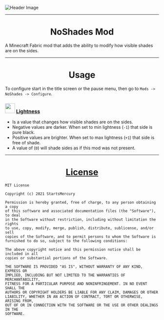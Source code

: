 ![Header Image](https://i.imgur.com/6p36ql9.gif)

---
<h1 align="center">NoShades Mod</h1>

A Minecraft Fabric mod that adds the ability to modify how visible shades are on the sides.

---
<h1 align="center">Usage</h1>

To configure start in the title screen or the pause menu, then go to `Mods -> NoShades -> Configure`.

### <img src=https://i.imgur.com/0zYKua8.png width=32> [**Lightness**](https://github.com/StartsMercury/noshades/wiki/Home/_edit#-lightness)

 - Is a value that changes how visible shades are on the sides.
 - Negative values are darker. When set to min lightness (`-1`) that side is pure black.
 - Positive values are brighter. When set to max lightness (`+1`) that side is free of shade.
 - A value of (`0`) will shade sides as if this mod was not present.

---
<h1 align="center"><a href=https://github.com/StartsMercury/noshades/blob/main/LICENSE]>License</a></h1>

```
MIT License

Copyright (c) 2021 StartsMercury

Permission is hereby granted, free of charge, to any person obtaining a copy
of this software and associated documentation files (the "Software"), to deal
in the Software without restriction, including without limitation the rights
to use, copy, modify, merge, publish, distribute, sublicense, and/or sell
copies of the Software, and to permit persons to whom the Software is
furnished to do so, subject to the following conditions:

The above copyright notice and this permission notice shall be included in all
copies or substantial portions of the Software.

THE SOFTWARE IS PROVIDED "AS IS", WITHOUT WARRANTY OF ANY KIND, EXPRESS OR
IMPLIED, INCLUDING BUT NOT LIMITED TO THE WARRANTIES OF MERCHANTABILITY,
FITNESS FOR A PARTICULAR PURPOSE AND NONINFRINGEMENT. IN NO EVENT SHALL THE
AUTHORS OR COPYRIGHT HOLDERS BE LIABLE FOR ANY CLAIM, DAMAGES OR OTHER
LIABILITY, WHETHER IN AN ACTION OF CONTRACT, TORT OR OTHERWISE, ARISING FROM,
OUT OF OR IN CONNECTION WITH THE SOFTWARE OR THE USE OR OTHER DEALINGS IN THE
SOFTWARE.
```
